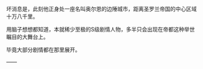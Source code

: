 坏消息是，此刻他正身处一座名叫奥尔恩的边陲城市，距离圣罗兰帝国的中心区域十万八千里。

用脑子想想都知道，本就稀少至极的S级剧情人物，多半只会出现在帝都这种举世瞩目的大舞台上。

毕竟大部分剧情都在那里展开。

——

